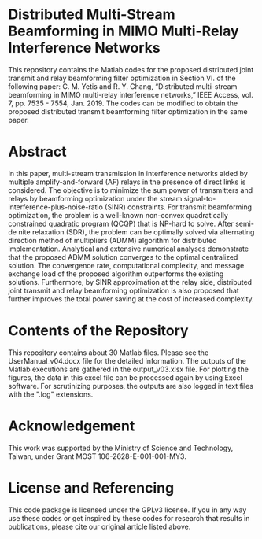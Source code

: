 # Distributed Multi-Stream Beamforming in MIMO Multi-Relay Interference Networks
This repository contains the Matlab codes for the proposed distributed joint transmit and relay beamforming filter optimization in Section VI. of the following paper:
C. M. Yetis and R. Y. Chang, “Distributed multi-stream beamforming in MIMO multi-relay interference networks,” IEEE Access, vol. 7, pp. 7535 - 7554, Jan. 2019.
The codes can be modified to obtain the proposed distributed transmit beamforming filter optimization in the same paper.

# Abstract 
In this paper, multi-stream transmission in interference networks aided by multiple amplify-and-forward (AF) relays in the presence of direct links is considered. The objective is to minimize the sum power of transmitters and relays by beamforming optimization under the stream signal-to-interference-plus-noise-ratio (SINR) constraints. For transmit beamforming optimization, the problem is a well-known non-convex quadratically constrained quadratic program (QCQP) that is NP-hard to solve. After semi-de nite relaxation (SDR), the problem can be optimally solved via alternating direction method of multipliers (ADMM) algorithm for distributed implementation. Analytical and extensive numerical analyses demonstrate that the proposed ADMM solution converges to the optimal centralized solution. The convergence rate, computational complexity, and message exchange load of the proposed algorithm outperforms the existing solutions. Furthermore, by SINR approximation at the relay side, distributed joint transmit and relay beamforming optimization is also proposed that further improves the total power saving at the cost of increased complexity. 

# Contents of the Repository
This repository contains about 30 Matlab files. Please see the UserManual_v04.docx file for the detailed information. The outputs of the Matlab executions are gathered in the output_v03.xlsx file. For plotting the figures, the data in this excel file can be processed again by using Excel software. For scrutinizing purposes, the outputs are also logged in text files with the ".log" extensions.

# Acknowledgement
This work was supported by the Ministry of Science and Technology, Taiwan, under Grant MOST 106-2628-E-001-001-MY3.

# License and Referencing
This code package is licensed under the GPLv3 license. If you in any way use these codes or get inspired by these codes for research that results in publications, please cite our original article listed above.

